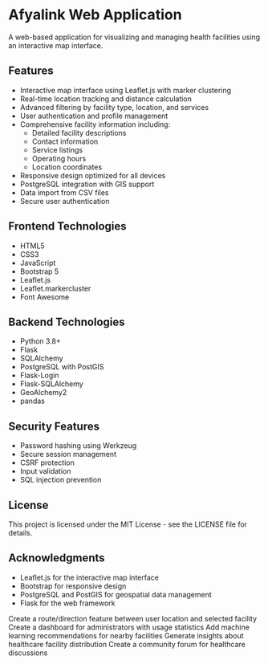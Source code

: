 # Afyalink Web Application

A web-based application for visualizing and managing health facilities using an interactive map interface.

## Features

- Interactive map interface using Leaflet.js with marker clustering
- Real-time location tracking and distance calculation
- Advanced filtering by facility type, location, and services
- User authentication and profile management
- Comprehensive facility information including:
  - Detailed facility descriptions
  - Contact information
  - Service listings
  - Operating hours
  - Location coordinates
- Responsive design optimized for all devices
- PostgreSQL integration with GIS support
- Data import from CSV files
- Secure user authentication

## Frontend Technologies

- HTML5
- CSS3
- JavaScript
- Bootstrap 5
- Leaflet.js
- Leaflet.markercluster
- Font Awesome

## Backend Technologies

- Python 3.8+
- Flask
- SQLAlchemy
- PostgreSQL with PostGIS
- Flask-Login
- Flask-SQLAlchemy
- GeoAlchemy2
- pandas

## Security Features

- Password hashing using Werkzeug
- Secure session management
- CSRF protection
- Input validation
- SQL injection prevention

## License

This project is licensed under the MIT License - see the LICENSE file for details.

## Acknowledgments

- Leaflet.js for the interactive map interface
- Bootstrap for responsive design
- PostgreSQL and PostGIS for geospatial data management
- Flask for the web framework


Create a route/direction feature between user location and selected facility
Create a dashboard for administrators with usage statistics
Add machine learning recommendations for nearby facilities
Generate insights about healthcare facility distribution
Create a community forum for healthcare discussions